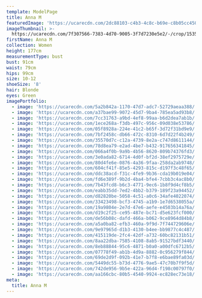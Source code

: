 ```yaml
---
template: ModelPage
title: Anna M
featuredImage: 'https://ucarecdn.com/2dc88103-c4b3-4c8c-b69e-c8b05cc450a1/'
imageThumbnail: >-
  https://ucarecdn.com/7f307566-7383-4d70-9005-3f7d7230e5e2/-/crop/1535x1964/1013,632/-/preview/
firstName: Anna M
collection: Women
height: 177cm
measurementType: bust
bust: 91cm
waist: 79cm
hips: 99cm
size: 10-12
shoeSize: '8'
hair: Blonde
eyes: Green
imagePortfolio:
  - image: 'https://ucarecdn.com/5a2b842a-1170-47d7-adc7-52729aeaa388/'
  - image: 'https://ucarecdn.com/a37bae99-9072-45d7-9ba4-785ea5ad93b8/'
  - image: 'https://ucarecdn.com/7cc31763-a9bd-4ef8-99aa-b6d2dea7ab1b/'
  - image: 'https://ucarecdn.com/1ece268a-f3db-497c-956c-09d038e53786/'
  - image: 'https://ucarecdn.com/05f8928a-224e-41c2-b65f-3d72f31bd9e9/'
  - image: 'https://ucarecdn.com/7bf2458c-db66-472c-8310-6d7d22f4b249/'
  - image: 'https://ucarecdn.com/35570d7c-c12a-4739-8e2a-c747d8611144/'
  - image: 'https://ucarecdn.com/78d8ea79-e2ad-4be7-b432-917656341845/'
  - image: 'https://ucarecdn.com/066a4f0b-9a9b-4b56-8620-809b74376fd3/'
  - image: 'https://ucarecdn.com/3e0ada82-6714-4d0f-bf2d-38ef2975729e/'
  - image: 'https://ucarecdn.com/80d4fe6e-0876-4a36-9faa-258da2ab9748/'
  - image: 'https://ucarecdn.com/604cf41f-85e5-4293-815c-d197f3c48f65/'
  - image: 'https://ucarecdn.com/ddc38acd-f31c-4fe9-9b36-cda19b019e04/'
  - image: 'https://ucarecdn.com/fd6e389f-9b2d-4ba4-bfe4-7cbb3c4ac8b0/'
  - image: 'https://ucarecdn.com/7b43fcd8-b6c3-4771-9ec6-1b8f9d4cf8b5/'
  - image: 'https://ucarecdn.com/eabb35dd-7ed2-4bb2-b379-189f23a94452/'
  - image: 'https://ucarecdn.com/d82820be-5058-4c51-a0c6-34afe4022074/'
  - image: 'https://ucarecdn.com/33423498-bcf3-4745-a1b9-1e7d6538055a/'
  - image: 'https://ucarecdn.com/19a9804e-2e7d-47e6-aefe-e4503b14a76a/'
  - image: 'https://ucarecdn.com/d19c2f25-ce95-487e-bc71-d5e623fcf000/'
  - image: 'https://ucarecdn.com/de56b08c-dafd-466a-b062-9ce8964d84b8/'
  - image: 'https://ucarecdn.com/a5a0ba82-efb3-460a-9f9d-7f744729606e/'
  - image: 'https://ucarecdn.com/9e97965d-d1b3-4130-b4ee-bb9877c4c487/'
  - image: 'https://ucarecdn.com/415119de-2fc4-42df-a732-60bc82131b51/'
  - image: 'https://ucarecdn.com/8aa22dba-7585-4108-8ab5-91527bdf3440/'
  - image: 'https://ucarecdn.com/8eb88844-95c6-4871-b0a0-a00dfc6712b5/'
  - image: 'https://ucarecdn.com/07778f49-ab1b-4d9a-8882-0c956279f844/'
  - image: 'https://ucarecdn.com/69de2d9f-092b-41e7-b7f8-e6bae89fa03d/'
  - image: 'https://ucarecdn.com/5449dc55-b73d-4776-9ae5-47c70b7f9f5d/'
  - image: 'https://ucarecdn.com/742de956-9b5e-422a-96d4-f198c00797f0/'
  - image: 'https://ucarecdn.com/aa166cbc-80b5-4540-9924-ec828ec73e18/'
meta:
  title: Anna M
---
```


